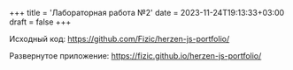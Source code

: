 +++
title = 'Лабораторная работа №2'
date = 2023-11-24T19:13:33+03:00
draft = false
+++

Исходный код: https://github.com/Fizic/herzen-js-portfolio/

Развернутое приложение: https://fizic.github.io/herzen-js-portfolio/